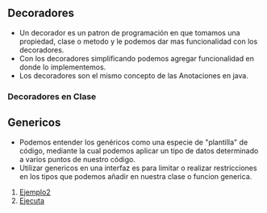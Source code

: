 ## Decoradores
- Un decorador es un patron de programación en que tomamos una propiedad, clase o metodo y le podemos dar mas funcionalidad con los decoradores.
- Con los decoradores simplificando podemos agregar funcionalidad en donde lo implementemos.
- Los decoradores son el mismo concepto de las Anotaciones en java.

### Decoradores en Clase

## Genericos
- Podemos entender los genéricos como una especie de "plantilla" de código, mediante la cual podemos aplicar un tipo de datos determinado a varios puntos de nuestro código.
- Utilizar genericos en una interfaz es para limitar o realizar restricciones en los tipos que podemos añadir en nuestra clase o funcion generica.
1. [Ejemplo2](../examples/5-decoradores-genericos/ejemplo2/README.md)
2. [Ejecuta](https://repl.it/@gnujavasergio/22genericos)